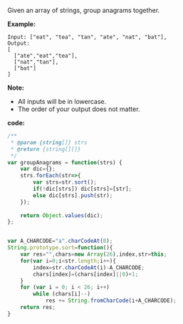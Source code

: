 Given an array of strings, group anagrams together.

**Example:**
```
Input: ["eat", "tea", "tan", "ate", "nat", "bat"],
Output:
[
  ["ate","eat","tea"],
  ["nat","tan"],
  ["bat"]
]
```
**Note:**
- All inputs will be in lowercase.
- The order of your output does not matter.

**code:**
```js
/**
 * @param {string[]} strs
 * @return {string[][]}
 */
var groupAnagrams = function(strs) {
    var dic={};
    strs.forEach(str=>{
        var strs=str.sort();
        if(!dic[strs]) dic[strs]=[str];
        else dic[strs].push(str);
    });
    
    return Object.values(dic);
};


var A_CHARCODE="a".charCodeAt(0);   
String.prototype.sort=function(){
    var res="",chars=new Array(26),index,str=this;
    for(var i=0;i<str.length;i++){
        index=str.charCodeAt(i)-A_CHARCODE;
        chars[index]=(chars[index]||0)+1;
    }
    for (var i = 0; i < 26; i++) 
        while (chars[i]--) 
            res += String.fromCharCode(i+A_CHARCODE);
    return res;
}
```
